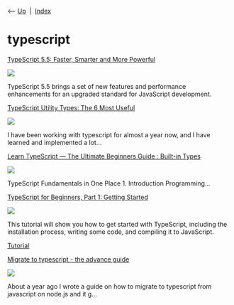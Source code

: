 <div class="nav">

⟵ [Up](index.html)  \|  [Index](index.html)

</div>

# typescript

<div class="cards">

<div class="card">

<div class="card-title">

[TypeScript 5.5: Faster, Smarter and More
Powerful](https://thenewstack.io/typescript-5-5-faster-smarter-and-more-powerful)

</div>

<div class="card-image">

[![](https://cdn.thenewstack.io/media/2024/06/8465ea7a-hotwheels.png)](https://thenewstack.io/typescript-5-5-faster-smarter-and-more-powerful)

</div>

TypeScript 5.5 brings a set of new features and performance enhancements
for an upgraded standard for JavaScript development.

</div>

<div class="card">

<div class="card-title">

[TypeScript Utility Types: The 6 Most
Useful](https://dev.to/sachinchaurasiya/typescript-utility-types-the-6-most-useful-2bp4)

</div>

<div class="card-image">

[![](https://media.dev.to/dynamic/image/width=1000,height=500,fit=cover,gravity=auto,format=auto/https%3A%2F%2Fdev-to-uploads.s3.amazonaws.com%2Fuploads%2Farticles%2Ffhdj2h8zip7wx4mz3qyd.png)](https://dev.to/sachinchaurasiya/typescript-utility-types-the-6-most-useful-2bp4)

</div>

I have been working with typescript for almost a year now, and I have
learned and implemented a lot...

</div>

<div class="card">

<div class="card-title">

[Learn TypeScript — The Ultimate Beginners Guide : Built-in
Types](https://dev.to/haddadzineddine/learn-typescript-the-ultimate-beginners-guide-built-in-types-1cii)

</div>

<div class="card-image">

[![](https://dev-to-uploads.s3.amazonaws.com/uploads/articles/3otvb2z646ytpt1hl2rv.jpg)](https://dev.to/haddadzineddine/learn-typescript-the-ultimate-beginners-guide-built-in-types-1cii)

</div>

TypeScript Fundamentals in One Place 1. Introduction Programming...

</div>

<div class="card">

<div class="card-title">

[TypeScript for Beginners, Part 1: Getting
Started](https://code.tutsplus.com/tutorials/typescript-for-beginners-getting-started--cms-29329)

</div>

<div class="card-image">

[![](https://cms-assets.tutsplus.com/uploads/users/769/posts/29329/preview_image/high_angle_view_of_wooden_alphabets_on_table_2022_03_09_02_06_58_utc.jpg)](https://code.tutsplus.com/tutorials/typescript-for-beginners-getting-started--cms-29329)

</div>

This tutorial will show you how to get started with TypeScript,
including the installation process, writing some code, and compiling it
to JavaScript.

</div>

<div class="card">

<div class="card-title">

[Tutorial](http://www.typescriptlang.org/docs/tutorial.html)

</div>

</div>

<div class="card">

<div class="card-title">

[Migrate to typescript - the advance
guide](https://dev.to/llldar/migrate-to-typescript-the-advance-guide-1df6)

</div>

<div class="card-image">

[![](https://media.dev.to/dynamic/image/width=1000,height=500,fit=cover,gravity=auto,format=auto/https%3A%2F%2Fdev-to-uploads.s3.amazonaws.com%2Fi%2Fbo26ludpjjwekohtzsdt.jpg)](https://dev.to/llldar/migrate-to-typescript-the-advance-guide-1df6)

</div>

About a year ago I wrote a guide on how to migrate to typescript from
javascript on node.js and it g...

</div>

</div>
